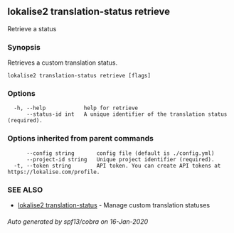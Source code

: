 ## lokalise2 translation-status retrieve

Retrieve a status

### Synopsis

Retrieves a custom translation status.

```
lokalise2 translation-status retrieve [flags]
```

### Options

```
  -h, --help            help for retrieve
      --status-id int   A unique identifier of the translation status (required).
```

### Options inherited from parent commands

```
      --config string       config file (default is ./config.yml)
      --project-id string   Unique project identifier (required).
  -t, --token string        API token. You can create API tokens at https://lokalise.com/profile.
```

### SEE ALSO

* [lokalise2 translation-status](lokalise2_translation-status.md)	 - Manage custom translation statuses

###### Auto generated by spf13/cobra on 16-Jan-2020
